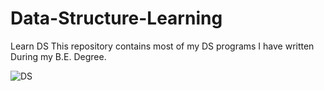 # Data-Structure-Learning
Learn DS
This repository contains most of my DS programs I have written During my B.E. Degree.

<img src="https://static.javatpoint.com/ds/images/ds-introduction.png" alt="DS">
